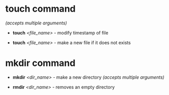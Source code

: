 # touch command

*(accepts multiple arguments)*

* **touch** *<file_name>* - modify timestamp of file

* **touch** *<file_name>* - make a new file if it does not exists

# mkdir command
 
* **mkdir** *<dir_name>* - make a new directory *(accepts multiple arguments)*

* **rmdir** *<dir_name>* - removes an empty directory

